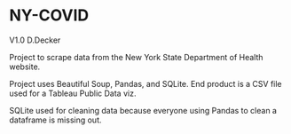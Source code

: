 # NY-COVID

V1.0 D.Decker

Project to scrape data from the New York State Department of Health website.

Project uses Beautiful Soup, Pandas, and SQLite.  End product is a CSV file used for a Tableau Public Data viz.

SQLite used for cleaning data because everyone using Pandas to clean a dataframe is missing out.  

